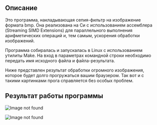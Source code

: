 ## Описание

Это программа, накладывающая сепия-фильтр на изображение формата bmp. Она реализована на Си с использованием ассемблера (Streaming SIMD Extensions) для параллельного выполнения арифметических операций и, тем самым, ускорения обработки изображений.

Программа собиралась и запускалась в Linux с использованием утилиты Make. На вход в параметрах командной строки необходимо передать имя исходного файла и файла-результата.

Ниже представлен результат обработки огромного изображения, которое будет долго прогружаться вашим браузером. Так вот и с такими картинками прога справляется без особых проблем.

## Результат работы программы

![Image not found](result/src.bmp)

![Image not found](result/dest.bmp)